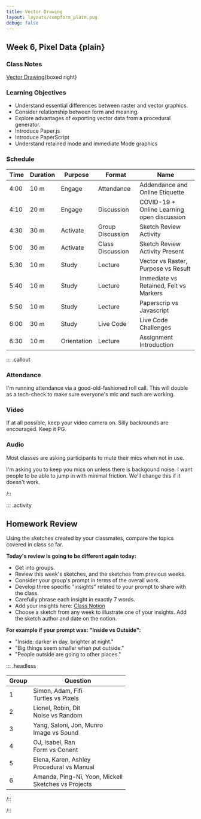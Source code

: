 ```yaml
---
title: Vector Drawing
layout: layouts/compform_plain.pug
debug: false
---
```


## Week 6, Pixel Data {plain}

### Class Notes

[Vector Drawing](../vectors){boxed right}

### Learning Objectives

- Understand essential differences between raster and vector graphics.
- Consider relationship between form and meaning.
- Explore advantages of exporting vector data from a procedural generator.
- Introduce Paper.js
- Introduce PaperScript
- Understand retained mode and immediate Mode graphics

### Schedule

| Time | Duration | Purpose     | Format           | Name                                       |
| ---- | -------- | ----------- | ---------------- | ------------------------------------------ |
| 4:00 | 10 m     | Engage      | Attendance       | Addendance and Online Etiquette            |
| 4:10 | 20 m     | Engage      | Discussion       | COVID-19 + Online Learning open discussion |
| 4:30 | 30 m     | Activate    | Group Discussion | Sketch Review Activity                     |
| 5:00 | 30 m     | Activate    | Class Discussion | Sketch Review Activity Present             |
| 5:30 | 10 m     | Study       | Lecture          | Vector vs Raster, Purpose vs Result        |
| 5:40 | 10 m     | Study       | Lecture          | Immediate vs Retained, Felt vs Markers     |
| 5:50 | 10 m     | Study       | Lecture          | Paperscrip vs Javascript                   |
| 6:00 | 30 m     | Study       | Live Code        | Live Code Challenges                       |
| 6:30 | 10 m     | Orientation | Lecture          | Assignment Introduction                    |

::: .callout

### Attendance

I'm running attendance via a good-old-fashioned roll call. This will double as a tech-check to make sure everyone's mic and such are working.

### Video

If at all possible, keep your video camera on. Silly backrounds are encouraged. Keep it PG.

### Audio

Most classes are asking participants to mute their mics when not in use.

I'm asking you to keep you mics on unless there is backgound noise. I want people to be able to jump in with minimal friction. We'll change this if it doesn't work.

/::

::: .activity

## Homework Review

Using the sketches created by your classmates, compare the topics covered in class so far.

**Today's review is going to be different again today:**

- Get into groups.
- Review this week's sketches, and the sketches from previous weeks.
- Consider your group's prompt in terms of the overall work.
- Develop three specific "insights" related to your prompt to share with the class.
- Carefully phrase each insight in exactly 7 words.
- Add your insights here: [Class Notion](https://www.notion.so/Computational-Form-2020-24c18b32bb094547a76ea9daf3872475)
- Choose a sketch from any week to illustrate one of your insights. Add the sketch author and date on the notion.

**For example if your prompt was: "Inside vs Outside":**

- "Inside: darker in day, brighter at night."
- "Big things seem smaller when put outside."
- "People outside are going to other places."

::: .headless

| Group | Question                                                 |
| ----- | -------------------------------------------------------- |
| 1     | Simon, Adam, Fifi<br/> Turtles vs Pixels                 |
| 2     | Lionel, Robin, Dit<br/> Noise vs Random                  |
| 3     | Yang, Saloni, Jon, Munro<br/> Image vs Sound             |
| 4     | OJ, Isabel, Ran<br/> Form vs Conent                      |
| 5     | Elena, Karen, Ashley<br/> Procedural vs Manual           |
| 6     | Amanda, Ping-Ni, Yoon, Mickell<br/> Sketches vs Projects |

/::

/::

<style> 
    .headless thead {
        display: none;
    }
</style>
